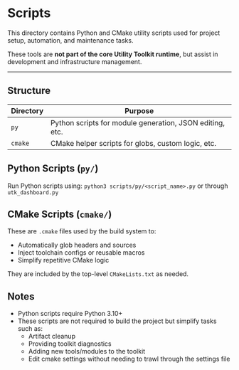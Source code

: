 # Scripts

This directory contains Python and CMake utility scripts used for project setup, automation, and maintenance tasks.

These tools are **not part of the core Utility Toolkit runtime**, but assist in development and infrastructure management.

---

## Structure

| Directory | Purpose                                                  |
|-----------|----------------------------------------------------------|
| `py`      | Python scripts for module generation, JSON editing, etc. |
| `cmake`   | CMake helper scripts for globs, custom logic, etc.       |

## Python Scripts (`py/`)
Run Python scripts using: `python3 scripts/py/<script_name>.py` or through `utk_dashboard.py`

## CMake Scripts (`cmake/`)

These are `.cmake` files used by the build system to:
- Automatically glob headers and sources
- Inject toolchain configs or reusable macros
- Simplify repetitive CMake logic

They are included by the top-level `CMakeLists.txt` as needed.

## Notes
- Python scripts require Python 3.10+
- These scripts are not required to build the project but simplify tasks such as:
  - Artifact cleanup
  - Providing toolkit diagnostics
  - Adding new tools/modules to the toolkit
  - Edit cmake settings without needing to trawl through the settings file

